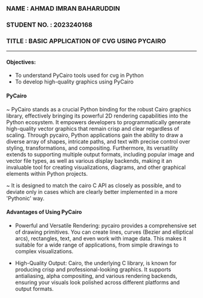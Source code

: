 ### NAME : AHMAD IMRAN BAHARUDDIN
### STUDENT NO. : 2023240168
### TITLE : BASIC APPLICATION OF CVG USING PYCAIRO
----

#### Objectives:
 * To understand PyCairo tools used for cvg in Python
 * To develop high-quality graphics using PyCairo

#### PyCairo
  ~ PyCairo stands as a crucial Python binding for the robust Cairo graphics library, effectively bringing its powerful 2D rendering capabilities into the Python ecosystem. It empowers developers to programmatically generate high-quality vector graphics that remain crisp and clear regardless of scaling. Through pycairo, Python applications gain the ability to draw a diverse array of shapes, intricate paths, and text with precise control over styling, transformations, and compositing. Furthermore, its versatility extends to supporting multiple output formats, including popular image and vector file types, as well as various display backends, making it an invaluable tool for creating visualizations, diagrams, and other graphical elements within Python projects.
  
  ~ It is designed to match the cairo C API as closely as possible, and to deviate only in cases which are clearly better implemented in a more 'Pythonic' way.

#### Advantages of Using PyCairo
  - Powerful and Versatile Rendering: pycairo provides a comprehensive set of drawing primitives. You can create lines, curves (Bezier and elliptical arcs), rectangles, text, and even work with image data. This makes it suitable for a wide range of applications, from simple drawings to complex visualizations.

  - High-Quality Output: Cairo, the underlying C library, is known for producing crisp and professional-looking graphics. It supports antialiasing, alpha compositing, and various rendering backends, ensuring your visuals look polished across different platforms and output formats.
